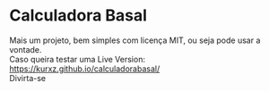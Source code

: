 # Calculadora Basal
Mais um projeto, bem simples com licença MIT, ou seja pode usar a vontade.\
Caso queira testar uma Live Version: https://kurxz.github.io/calculadorabasal/ \
Divirta-se
